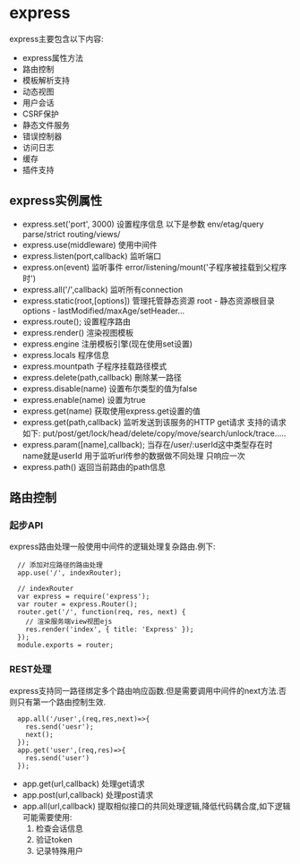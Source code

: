 # express

express主要包含以下内容:

- express属性方法
- 路由控制
- 模板解析支持
- 动态视图
- 用户会话
- CSRF保护
- 静态文件服务
- 错误控制器
- 访问日志
- 缓存
- 插件支持

## express实例属性

- express.set('port', 3000) 设置程序信息 以下是参数
  env/etag/query parse/strict routing/views/
- express.use(middleware) 使用中间件
- express.listen(port,callback) 监听端口
- express.on(event) 监听事件
    error/listening/mount('子程序被挂载到父程序时')
- express.all('/',callback) 监听所有connection
- express.static(root,[options]) 管理托管静态资源
    root - 静态资源根目录
    options - lastModified/maxAge/setHeader...
- express.route(); 设置程序路由
- express.render() 渲染视图模板
- express.engine 注册模板引擎(现在使用set设置)
- express.locals 程序信息
- express.mountpath 子程序挂载路径模式
- express.delete(path,callback) 刪除某一路径
- express.disable(name)  设置布尔类型的值为false
- express.enable(name) 设置为true
- express.get(name) 获取使用express.get设置的值
- express.get(path,callback) 监听发送到该服务的HTTP get请求 支持的请求如下:
put/post/get/lock/head/delete/copy/move/search/unlock/trace.....
- express.param([name],callback); 当存在/user/:userId这中类型存在时 name就是userId 用于监听url传参的数据做不同处理 只响应一次
- express.path() 返回当前路由的path信息

## 路由控制

### 起步API

express路由处理一般使用中间件的逻辑处理复杂路由.例下:

      // 添加对应路径的路由处理
      app.use('/', indexRouter);
      
      // indexRouter
      var express = require('express');
      var router = express.Router();
      router.get('/', function(req, res, next) {
        // 渲染服务端view视图ejs
        res.render('index', { title: 'Express' });
      });
      module.exports = router;

### REST处理

express支持同一路径绑定多个路由响应函数.但是需要调用中间件的next方法.否则只有第一个路由控制生效.

      app.all('/user',(req,res,next)=>{
        res.send('uesr');
        next();
      });
      app.get('user',(req,res)=>{
        res.send('user')
      });

- app.get(url,callback) 处理get请求
- app.post(url,callback) 处理post请求
- app.all(url,callback) 提取相似接口的共同处理逻辑,降低代码耦合度,如下逻辑可能需要使用:
  1. 检查会话信息
  2. 验证token
  3. 记录特殊用户


